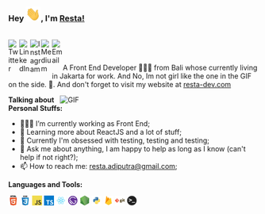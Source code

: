 ### Hey <img src="https://raw.githubusercontent.com/restaadiputra/restaadiputra/master/wave.gif" width="30px">, I'm [Resta!](https://github.com/restaadiputra) 

<br/>

<a href="https://twitter.com/resta_adiputra">
  <img align="left" alt="Twitter" width="22px" src="https://cdn.jsdelivr.net/npm/simple-icons@v3/icons/twitter.svg" />
</a>
<a href="https://www.linkedin.com/in/resta-adiputra/">
  <img align="left" alt="LinkedIn" width="22px" src="https://cdn.jsdelivr.net/npm/simple-icons@v3/icons/linkedin.svg" />
</a>
<a href="https://www.instagram.com/resta.adiputra/">
  <img align="left" alt="Instagram" width="22px" src="https://cdn.jsdelivr.net/npm/simple-icons@v3/icons/instagram.svg" />
</a>
<a href="https://medium.com/@resta.adiputra">
  <img align="left" alt="Medium" width="22px" src="https://cdn.jsdelivr.net/npm/simple-icons@3.5.0/icons/medium.svg" />
</a>
<a href="mailto:resta.adiputra@gmail.com">
  <img align="left" alt="Email" width="22px" src="https://cdn.jsdelivr.net/npm/simple-icons@3.4.1/icons/gmail.svg" />
</a>

<br />
<br />

A Front End Developer 👨🏻‍💻 from Bali whose currently living in Jakarta for work. And No, Im not girl like the one in the GIF on the side. 🤣. And don't forget to visit my website at [resta-dev.com](https://resta-dev.com/)

<img align="right" width="400px" alt="GIF" src="https://media.giphy.com/media/xT1Ra29TP7ZuSGKZna/giphy.gif" />
  
**Talking about Personal Stuffs:**

- 👨🏽‍💻 I’m currently working as Front End;
- 🌱 Learning more about ReactJS and a lot of stuff; 
- 🤔 Currently I'm obsessed with testing, testing and testing;
- 💬 Ask me about anything, I am happy to help as long as I know (can't help if not right?);
- 📫 How to reach me: resta.adiputra@gmail.com;

**Languages and Tools:**  

<code><img height="20" src="https://raw.githubusercontent.com/github/explore/80688e429a7d4ef2fca1e82350fe8e3517d3494d/topics/html/html.png"></code>
<code><img height="20" src="https://raw.githubusercontent.com/github/explore/80688e429a7d4ef2fca1e82350fe8e3517d3494d/topics/css/css.png"></code>
<code><img height="20" src="https://raw.githubusercontent.com/github/explore/80688e429a7d4ef2fca1e82350fe8e3517d3494d/topics/javascript/javascript.png"></code>
<code><img height="20" src="https://raw.githubusercontent.com/github/explore/80688e429a7d4ef2fca1e82350fe8e3517d3494d/topics/typescript/typescript.png"></code>
<code><img height="20" src="https://raw.githubusercontent.com/github/explore/80688e429a7d4ef2fca1e82350fe8e3517d3494d/topics/react/react.png"></code>
<code><img height="20" src="https://raw.githubusercontent.com/github/explore/e94815998e4e0713912fed477a1f346ec04c3da2/topics/gatsby/gatsby.png"></code>
<code><img height="20" src="https://raw.githubusercontent.com/github/explore/80688e429a7d4ef2fca1e82350fe8e3517d3494d/topics/nodejs/nodejs.png"></code>
<code><img height="20" src="https://raw.githubusercontent.com/github/explore/80688e429a7d4ef2fca1e82350fe8e3517d3494d/topics/python/python.png"></code>
<code><img height="20" src="https://raw.githubusercontent.com/github/explore/80688e429a7d4ef2fca1e82350fe8e3517d3494d/topics/firebase/firebase.png"></code>
<code><img height="20" src="https://raw.githubusercontent.com/github/explore/80688e429a7d4ef2fca1e82350fe8e3517d3494d/topics/git/git.png"></code>
<code><img height="20" src="https://raw.githubusercontent.com/github/explore/80688e429a7d4ef2fca1e82350fe8e3517d3494d/topics/terminal/terminal.png"></code>

